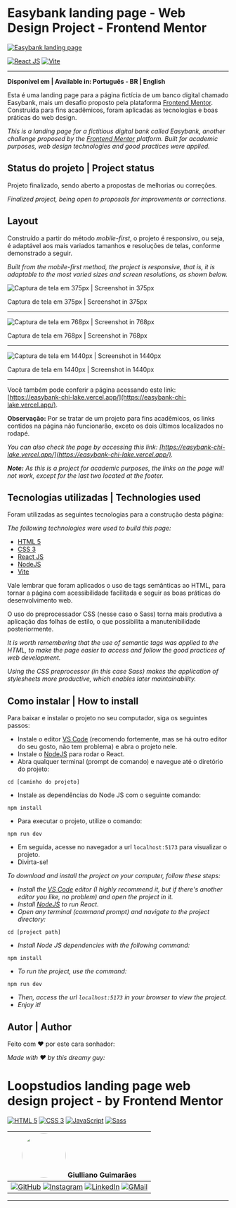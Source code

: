 # Easybank landing page - Web Design Project - Frontend Mentor

[![Easybank landing page](/src/assets/images/screenshots/easybank.gif)](https://easybank-chi-lake.vercel.app/)

[![React JS](https://img.shields.io/badge/React%20JS-58C4DC?style=flat&logo=react&logoColor=white)](https://react.dev/)
[![Vite](https://img.shields.io/badge/Vite-db2777?style=flat&logo=vite&logoColor=white)](https://vite.dev/)

---

**Disponível em | Available in: Português - BR | English**

Esta é uma landing page para a página fictícia de um banco digital chamado Easybank, mais um desafio proposto pela plataforma [Frontend Mentor](https://www.frontendmentor.io/challenges/easybank-landing-page-WaUhkoDN). Construída para fins acadêmicos, foram aplicadas as tecnologias e boas práticas do web design.

*This is a landing page for a fictitious digital bank called Easybank, another challenge proposed by the [Frontend Mentor](https://www.frontendmentor.io/challenges/easybank-landing-page-WaUhkoDN) platform. Built for academic purposes, web design technologies and good practices were applied.*

## Status do projeto | Project status

Projeto finalizado, sendo aberto a propostas de melhorias ou correções.

*Finalized project, being open to proposals for improvements or corrections.*

## Layout

Construído a partir do método *mobile-first*, o projeto é responsivo, ou seja, é adaptável aos mais variados tamanhos e resoluções de telas, conforme demonstrado a seguir.

*Built from the mobile-first method, the project is responsive, that is, it is adaptable to the most varied sizes and screen resolutions, as shown below.*

![Captura de tela em 375px | Screenshot in 375px](/src/assets/images/screenshots/screenshot_375px.jpeg)

Captura de tela em 375px | Screenshot in 375px

---

![Captura de tela em 768px | Screenshot in 768px](/src/assets/images/screenshots/screenshot_768px.jpeg)

Captura de tela em 768px | Screenshot in 768px

---

![Captura de tela em 1440px | Screenshot in 1440px](/src/assets/images/screenshots/screenshot_1440px.jpeg)

Captura de tela em 1440px | Screenshot in 1440px

---


Você também pode conferir a página acessando este link: [https://easybank-chi-lake.vercel.app/](https://easybank-chi-lake.vercel.app/).

**Observação:** Por se tratar de um projeto para fins acadêmicos, os links contidos na página não funcionarão, exceto os dois últimos localizados no rodapé.

*You can also check the page by accessing this link: [https://easybank-chi-lake.vercel.app/](https://easybank-chi-lake.vercel.app/).*

_**Note:** As this is a project for academic purposes, the links on the page will not work, except for the last two located at the footer._

## Tecnologias utilizadas | Technologies used

Foram utilizadas as seguintes tecnologias para a construção desta página:

*The following technologies were used to build this page:*

- [HTML 5](https://developer.mozilla.org/pt-BR/docs/Web/HTML)
- [CSS 3](https://developer.mozilla.org/pt-BR/docs/Web/CSS)
- [React JS](https://react.dev/)
- [NodeJS](https://nodejs.org/en)
- [Vite](https://vite.dev/)

Vale lembrar que foram aplicados o uso de tags semânticas ao HTML, para tornar a página com acessibilidade facilitada e seguir as boas práticas do desenvolvimento web.

O uso do preprocessador CSS (nesse caso o Sass) torna mais produtiva a aplicação das folhas de estilo, o que possibilita a manutenibilidade posteriormente.

*It is worth remembering that the use of semantic tags was applied to the HTML, to make the page easier to access and follow the good practices of web development.*

*Using the CSS preprocessor (in this case Sass) makes the application of stylesheets more productive, which enables later maintainability.*

## Como instalar | How to install

Para baixar e instalar o projeto no seu computador, siga os seguintes passos:

- Instale o editor [VS Code](https://code.visualstudio.com/) (recomendo fortemente, mas se há outro editor do seu gosto, não tem problema) e abra o projeto nele.
- Instale o [NodeJS](https://nodejs.org/en) para rodar o React.
- Abra qualquer terminal (prompt de comando) e navegue até o diretório do projeto:
```
cd [caminho do projeto]
```
- Instale as dependências do Node JS com o seguinte comando:
```
npm install
```
- Para executar o projeto, utilize o comando:
```
npm run dev
```
- Em seguida, acesse no navegador a url ```localhost:5173``` para visualizar o projeto.
- Divirta-se!

*To download and install the project on your computer, follow these steps:*

- *Install the [VS Code](https://code.visualstudio.com/) editor (I highly recommend it, but if there's another editor you like, no problem) and open the project in it.*
- *Install [NodeJS](https://nodejs.org/en) to run React.*
- *Open any terminal (command prompt) and navigate to the project directory:*
```
cd [project path]
```
- *Install Node JS dependencies with the following command:*
```
npm install
```
- *To run the project, use the command:*
```
npm run dev
```
- *Then, access the url ```localhost:5173``` in your browser to view the project.*
- *Enjoy it!*

## Autor | Author

Feito com :heart: por este cara sonhador:

*Made with :heart: by this dreamy guy:*
# Loopstudios landing page web design project - by Frontend Mentor

[![HTML 5](https://img.shields.io/badge/HTML5-E34F26?style=flat&logo=html5&logoColor=white)](https://developer.mozilla.org/pt-BR/docs/Web/HTML)
[![CSS 3](https://img.shields.io/badge/CSS3-1572B6?style=flat&logo=css3&logoColor=white)](https://developer.mozilla.org/pt-BR/docs/Web/CSS)
[![JavaScript](https://img.shields.io/badge/JavaScript-F7DF1E?style=flat&logo=javascript&logoColor=black)](https://developer.mozilla.org/pt-BR/docs/Web/JavaScript)
[![Sass](https://img.shields.io/badge/Sass-CC6699?style=flat&logo=sass&logoColor=white)](https://sass-lang.com/)

| <img src="https://avatars.githubusercontent.com/u/106249494?v=4" width="100px" style="border-radius: 50%"> **Giulliano Guimarães** |
| ---------------------------------------------------------------------------------------------------------------------------------- |
|[![GitHub](https://img.shields.io/badge/GitHub-100000?style=flat&logo=github&logoColor=white)](https://github.com/giullianoth) [![Instagram](https://img.shields.io/badge/Instagram-E4405F?style=flat&logo=instagram&logoColor=white)](https://www.instagram.com/giullianoth/) [![LinkedIn](https://img.shields.io/badge/LinkedIn-0077B5?style=flat&logo=linkedin&logoColor=white)](https://www.linkedin.com/in/giullianoth/) [![GMail](https://img.shields.io/badge/Gmail-D14836?style=flat&logo=gmail&logoColor=white)](mailto:llthguimaraes@gmail.com) |
---